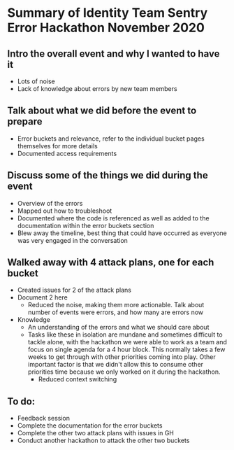 # Summary of Identity Team Sentry Error Hackathon November 2020

## Intro the overall event and why I wanted to have it
- Lots of noise
- Lack of knowledge about errors by new team members

## Talk about what we did before the event to prepare
- Error buckets and relevance, refer to the individual bucket pages themselves for more details
- Documented access requirements
## Discuss some of the things we did during the event
- Overview of the errors
- Mapped out how to troubleshoot
- Documented where the code is referenced as well as added to the documentation within the error buckets section
- Blew away the timeline, best thing that could have occurred as everyone was very engaged in the conversation
## Walked away with 4 attack plans, one for each bucket
- Created issues for 2 of the attack plans
- Document 2 here
  - Reduced the noise, making them more actionable. Talk about number of events were errors, and how many are errors now
- Knowledge
  - An understanding of the errors and what we should care about
  - Tasks like these in isolation are mundane and sometimes difficult to tackle alone, with the hackathon we were able to work as a team and focus on single agenda for a 4 hour block. This normally takes a few weeks to get through with other priorities coming into play. Other important factor is that we didn't allow this to consume other priorities time because we only worked on it during the hackathon.
    - Reduced context switching 
## To do:
- Feedback session
- Complete the documentation for the error buckets
- Complete the other two attack plans with issues in GH
- Conduct another hackathon to attack the other two buckets
